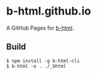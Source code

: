 # b-html.github.io

A GitHub Pages for [b-html](https://github.com/b-html/b-html).

## Build

```
$ npm install -g b-html-cli
$ b-html -o . ./_bhtml
```

